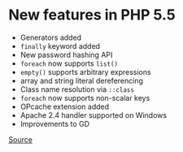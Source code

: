 # New features in PHP 5.5

- Generators added
- `finally` keyword added
- New password hashing API
- `foreach` now supports `list()`
- `empty()` supports arbitrary expressions
- array and string literal dereferencing
- Class name resolution via `::class`
- `foreach` now supports non-scalar keys
- OPcache extension added
- Apache 2.4 handler supported on Windows
- Improvements to GD

[Source](http://php.net/manual/en/migration55.new-features.php)
